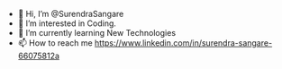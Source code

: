 - 👋 Hi, I’m @SurendraSangare
- 👀 I’m interested in Coding.
- 🌱 I’m currently learning New Technologies
- 📫 How to reach me https://www.linkedin.com/in/surendra-sangare-66075812a

<!---
SurendraSangare/SurendraSangare is a ✨ special ✨ repository because its `README.md` (this file) appears on your GitHub profile.
You can click the Preview link to take a look at your changes.
--->
